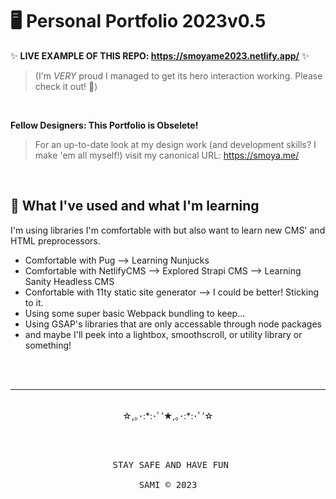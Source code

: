 
# 🖥 Personal Portfolio 2023v0.5

✨ **LIVE EXAMPLE OF THIS REPO: https://smoyame2023.netlify.app/** ✨

> (I'm *VERY* proud I managed to get its hero interaction working. Please check it out! 🌈)

<br>

**Fellow Designers: This Portfolio is Obselete!**

> For an up-to-date look at my design work (and development skills? I make 'em all myself!) visit my canonical URL: https://smoya.me/

<br>

## 🔖 What I've used and what I'm learning

I'm using libraries I'm comfortable with but also want to learn new CMS' and HTML preprocessors.

- Comfortable with Pug --> Learning Nunjucks
- Comfortable with NetlifyCMS --> Explored Strapi CMS --> Learning Sanity Headless CMS
- Confortable with 11ty static site generator --> I could be better! Sticking to it.
- Using some super basic Webpack bundling to keep...
- Using GSAP's libraries that are only accessable through node packages
- and maybe I'll peek into a lightbox, smoothscroll, or utility library or something!

<br><br>
<hr>
<p align="center"><br>☆,｡･:*:･ﾟ’★,｡･:*:･ﾟ’☆<br><br></p><pre> <p align="center"> STAY SAFE AND HAVE FUN<br><br>SAMI &copy; 2023</p></pre>
